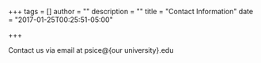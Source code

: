 +++ 
tags = [] 
author = "" 
description = "" 
title = "Contact Information" 
date = "2017-01-25T00:25:51-05:00"

+++

Contact us via email at psice@{our university}.edu
